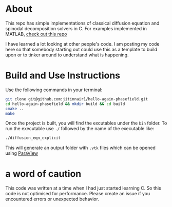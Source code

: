 # About
This repo has simple implementations of classical diffusion equation and spinodal decomposition solvers in C. For examples implemented in MATLAB, [check out this repo](https://github.com/jitinnair1/hello-phasefield)

I have learned a lot looking at other people's code. I am posting my code here so that somebody starting out could use this as a template to build upon or to tinker around to understand what is happening.

# Build and Use Instructions
Use the following commands in your terminal:

```bash
git clone git@github.com:jitinnair1/hello-again-phasefield.git
cd hello-again-phasefield && mkdir build && cd build
cmake ..
make
```

Once the project is built, you will find the excutables under the `bin` folder. To run the executable use `./` followed by the name of the executable like:

```bash
./diffusion_eqn_explicit
```

This will generate an output folder with `.vtk` files which can be opened using [ParaView](https://www.paraview.org/download/)

# a word of caution
This code was written at a time when I had just started learning C. So this code is not optimised for performance. Please create an issue if you encountered errors or unexpected behavior.
